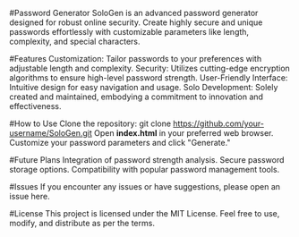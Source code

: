 ﻿#Password Generator
SoloGen is an advanced password generator designed for robust online security. Create highly secure and unique passwords effortlessly with customizable parameters like length, complexity, and special characters.

#Features
Customization: Tailor passwords to your preferences with adjustable length and complexity.
Security: Utilizes cutting-edge encryption algorithms to ensure high-level password strength.
User-Friendly Interface: Intuitive design for easy navigation and usage.
Solo Development: Solely created and maintained, embodying a commitment to innovation and effectiveness.

#How to Use
Clone the repository: git clone https://github.com/your-username/SoloGen.git
Open **index.html** in your preferred web browser.
Customize your password parameters and click "Generate."

#Future Plans
Integration of password strength analysis.
Secure password storage options.
Compatibility with popular password management tools.

#Issues
If you encounter any issues or have suggestions, please open an issue here.

#License
This project is licensed under the MIT License. Feel free to use, modify, and distribute as per the terms.
